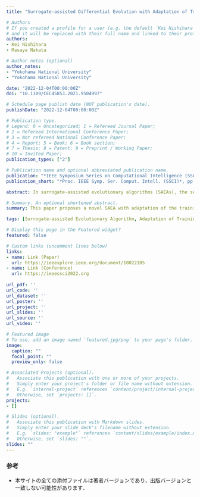 ```yaml
---
title: "Surrogate-assisted Differential Evolution with Adaptation of Training Data Selection Criterion"

# Authors
# If you created a profile for a user (e.g. the default `Kei Nishihara` user), write the username (folder name) here 
# and it will be replaced with their full name and linked to their profile.
authors:
- Kei Nishihara
- Masaya Nakata

# Author notes (optional)
author_notes:
- "Yokohama National University"
- "Yokohama National University"

date: "2022-12-04T00:00:00Z"
doi: "10.1109/CEC45853.2021.9504997"

# Schedule page publish date (NOT publication's date).
publishDate: "2022-12-04T00:00:00Z"

# Publication type.
# Legend: 0 = Uncategorized; 1 = Refereed Journal Paper;
# 2 = Refereed International Conference Paper;
# 3 = Not refereed National Conference Paper;
# 4 = Report; 5 = Book; 6 = Book section;
# 7 = Thesis; 8 = Patent; 9 = Preprint / Working Paper;
# 10 = Invited Paper;
publication_types: ["2"]

# Publication name and optional abbreviated publication name.
publication: "*IEEE Symposium Series on Computational Intelligence (SSCI)*, pp. 1675--1682"
publication_short: "*Proc. IEEE Symp. Ser. Comput. Intell. (SSCI)*, pp. 1675--1682"

abstract: In surrogate-assisted evolutionary algorithms (SAEAs), the selection criterion of training data is a crucial option to improve the prediction accuracy of surrogate models. In this paper, we hypothesize that a proper selection criterion changes dependent on the problems and/or search situations. Accordingly, this paper proposes a surrogate-assisted differential evolution, which adapts the training data selection criterion to enhance the model accuracy and then optimization performance of our SAEA. In detail, the proposed algorithm builds multiple approximation models under different selection criteria. Then, the best-fitting model is utilized to screen candidate solutions. Experimental results show that the proposed algorithm outperforms the state-of-the-art SAEAs on a single-objective optimization benchmark suite up to 100 dimensions.

# Summary. An optional shortened abstract.
summary: This paper proposes a novel SAEA with adaptation of the training data selection criterion. Our proposal builds multiple RBF surrogate models with sets of training data chosen by different selection criteria, and selects one model with the best accuracy.

tags: [Surrogate-assisted Evolutionary Algorithm, Adaptation of Training Data Selection Criterion, Radial Basis Function Network, Differential Evolution]

# Display this page in the Featured widget?
featured: false

# Custom links (uncomment lines below)
links:
- name: Link (Paper)
  url: https://ieeexplore.ieee.org/document/10022105
- name: Link (Conference)
  url: https://ieeessci2022.org
 
url_pdf: ''
url_code: ''
url_dataset: ''
url_poster: ''
url_project: ''
url_slides: ''
url_source: ''
url_video: ''

# Featured image
# To use, add an image named `featured.jpg/png` to your page's folder. 
image:
  caption: ""
  focal_point: ""
  preview_only: false

# Associated Projects (optional).
#   Associate this publication with one or more of your projects.
#   Simply enter your project's folder or file name without extension.
#   E.g. `internal-project` references `content/project/internal-project/index.md`.
#   Otherwise, set `projects: []`.
projects:
- []

# Slides (optional).
#   Associate this publication with Markdown slides.
#   Simply enter your slide deck's filename without extension.
#   E.g. `slides: "example"` references `content/slides/example/index.md`.
#   Otherwise, set `slides: ""`.
slides: ""
---
```


### 参考

- 本サイトの全ての添付ファイルは著者バージョンであり，出版バージョンと一致しない可能性があります．